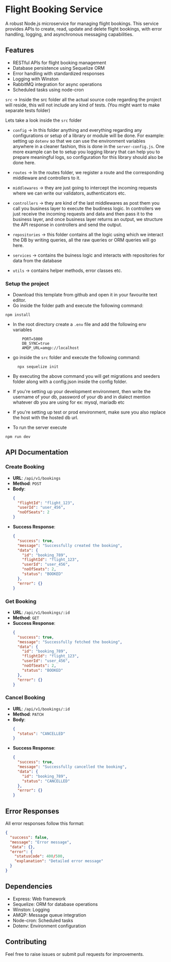 # Flight Booking Service

A robust Node.js microservice for managing flight bookings. This service provides APIs to create, read, update and delete flight bookings, with error handling, logging, and asynchronous messaging capabilities.

## Features
- RESTful APIs for flight booking management
- Database persistence using Sequelize ORM
- Error handling with standardized responses
- Logging with Winston
- RabbitMQ integration for async operations
- Scheduled tasks using node-cron


`src` -> Inside the src folder all the actual source code regarding the project will reside, this will not include any kind of tests. (You might want to make separate tests folder)

Lets take a look inside the `src` folder

 - `config` -> In this folder anything and everything regarding any configurations or setup of a library or module will be done. For example: setting up `dotenv` so that we can use the environment variables anywhere in a cleaner fashion, this is done in the `server-config.js`. One more example can be to setup you logging library that can help you to prepare meaningful logs, so configuration for this library should also be done here. 

 - `routes` -> In the routes folder, we register a route and the corresponding middleware and controllers to it. 

 - `middlewares` -> they are just going to intercept the incoming requests where we can write our validators, authenticators etc. 

 - `controllers` -> they are kind of the last middlewares as post them you call you business layer to execute the budiness logic. In controllers we just receive the incoming requests and data and then pass it to the business layer, and once business layer returns an output, we structure the API response in controllers and send the output. 

 - `repositories` -> this folder contains all the logic using which we interact the DB by writing queries, all the raw queries or ORM queries will go here.

 - `services` -> contains the buiness logic and interacts with repositories for data from the database

 - `utils` -> contains helper methods, error classes etc.

### Setup the project

 - Download this template from github and open it in your favourite text editor. 
 - Go inside the folder path and execute the following command:
  ```
  npm install
  ```
 - In the root directory create a `.env` file and add the following env variables
    ```
        PORT=5000
        DB_SYNC=true
        AMQP_URL=amqp://localhost
    ```
 - go inside the `src` folder and execute the following command:
    ```
      npx sequelize init
    ```
 - By executing the above command you will get migrations and seeders folder along with a config.json inside the config folder. 
 - If you're setting up your development environment, then write the username of your db, password of your db and in dialect mention whatever db you are using for ex: mysql, mariadb etc
 - If you're setting up test or prod environment, make sure you also replace the host with the hosted db url.

 - To run the server execute
 ```
 npm run dev
 ```

## API Documentation

### Create Booking
- **URL**: `/api/v1/bookings`
- **Method**: `POST`
- **Body**:
  ```json
  {
    "flightId": "flight_123",
    "userId": "user_456",
    "noOfSeats": 2
  }
  ```
- **Success Response**:
  ```json
  {
    "success": true,
    "message": "Successfully created the booking",
    "data": {
      "id": "booking_789",
      "flightId": "flight_123",
      "userId": "user_456",
      "noOfSeats": 2,
      "status": "BOOKED"
    },
    "error": {}
  }
  ```

### Get Booking
- **URL**: `/api/v1/bookings/:id`
- **Method**: `GET`
- **Success Response**:
  ```json
  {
    "success": true,
    "message": "Successfully fetched the booking",
    "data": {
      "id": "booking_789",
      "flightId": "flight_123",
      "userId": "user_456",
      "noOfSeats": 2,
      "status": "BOOKED"
    },
    "error": {}
  }
  ```

### Cancel Booking
- **URL**: `/api/v1/bookings/:id`
- **Method**: `PATCH`
- **Body**:
  ```json
  {
    "status": "CANCELLED"
  }
  ```
- **Success Response**:
  ```json
  {
    "success": true,
    "message": "Successfully cancelled the booking",
    "data": {
      "id": "booking_789",
      "status": "CANCELLED"
    },
    "error": {}
  }
  ```

## Error Responses
All error responses follow this format:
```json
{
  "success": false,
  "message": "Error message",
  "data": {},
  "error": {
    "statusCode": 400/500,
    "explanation": "Detailed error message"
  }
}
```

## Dependencies
- Express: Web framework
- Sequelize: ORM for database operations
- Winston: Logging
- AMQP: Message queue integration
- Node-cron: Scheduled tasks
- Dotenv: Environment configuration

## Contributing
Feel free to raise issues or submit pull requests for improvements.
